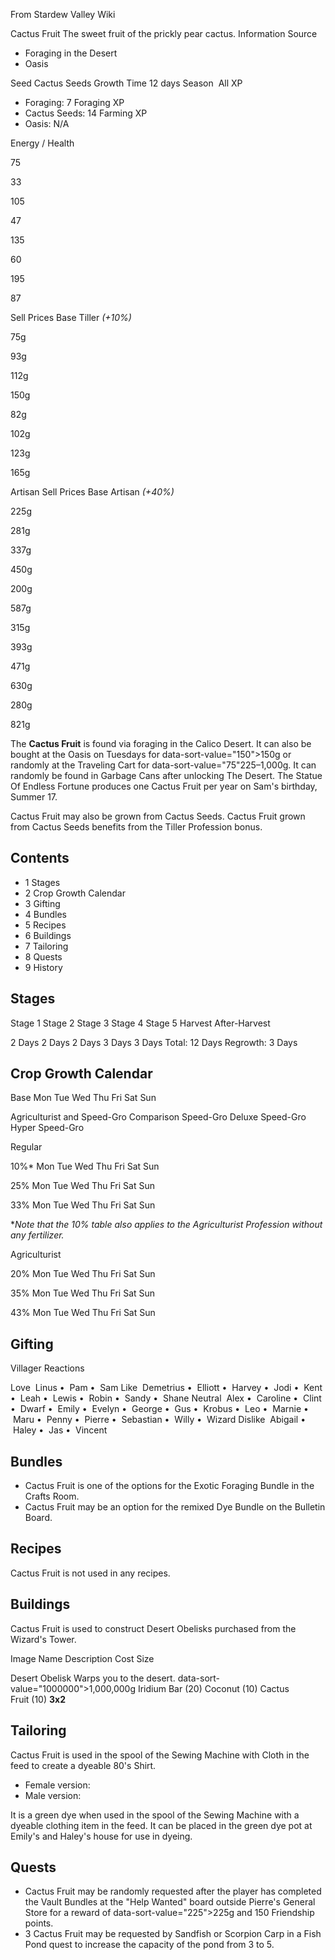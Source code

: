 From Stardew Valley Wiki

Cactus Fruit The sweet fruit of the prickly pear cactus. Information Source

- Foraging in the Desert
- Oasis

Seed Cactus Seeds Growth Time 12 days Season  All XP

- Foraging: 7 Foraging XP
- Cactus Seeds: 14 Farming XP
- Oasis: N/A

Energy / Health

75

33

105

47

135

60

195

87

Sell Prices Base Tiller *(+10%)*

75g

93g

112g

150g

82g

102g

123g

165g

Artisan Sell Prices Base Artisan *(+40%)*

225g

281g

337g

450g

200g

587g

315g

393g

471g

630g

280g

821g

The **Cactus Fruit** is found via foraging in the Calico Desert. It can also be bought at the Oasis on Tuesdays for data-sort-value="150"&gt;150g or randomly at the Traveling Cart for data-sort-value="75"225–1,000g. It can randomly be found in Garbage Cans after unlocking The Desert. The Statue Of Endless Fortune produces one Cactus Fruit per year on Sam's birthday, Summer 17.

Cactus Fruit may also be grown from Cactus Seeds. Cactus Fruit grown from Cactus Seeds benefits from the Tiller Profession bonus.

## Contents

- 1 Stages
- 2 Crop Growth Calendar
- 3 Gifting
- 4 Bundles
- 5 Recipes
- 6 Buildings
- 7 Tailoring
- 8 Quests
- 9 History

## Stages

Stage 1 Stage 2 Stage 3 Stage 4 Stage 5 Harvest After-Harvest

2 Days 2 Days 2 Days 3 Days 3 Days Total: 12 Days Regrowth: 3 Days

## Crop Growth Calendar

Base Mon Tue Wed Thu Fri Sat Sun

Agriculturist and Speed-Gro Comparison Speed-Gro Deluxe Speed-Gro Hyper Speed-Gro

Regular

10%* Mon Tue Wed Thu Fri Sat Sun

25% Mon Tue Wed Thu Fri Sat Sun

33% Mon Tue Wed Thu Fri Sat Sun

\**Note that the 10% table also applies to the Agriculturist Profession without any fertilizer.*

Agriculturist

20% Mon Tue Wed Thu Fri Sat Sun

35% Mon Tue Wed Thu Fri Sat Sun

43% Mon Tue Wed Thu Fri Sat Sun

## Gifting

Villager Reactions

Love  Linus •  Pam •  Sam Like  Demetrius •  Elliott •  Harvey •  Jodi •  Kent •  Leah •  Lewis •  Robin •  Sandy •  Shane Neutral  Alex •  Caroline •  Clint •  Dwarf •  Emily •  Evelyn •  George •  Gus •  Krobus •  Leo •  Marnie •  Maru •  Penny •  Pierre •  Sebastian •  Willy •  Wizard Dislike  Abigail •  Haley •  Jas •  Vincent

## Bundles

- Cactus Fruit is one of the options for the Exotic Foraging Bundle in the Crafts Room.
- Cactus Fruit may be an option for the remixed Dye Bundle on the Bulletin Board.

## Recipes

Cactus Fruit is not used in any recipes.

## Buildings

Cactus Fruit is used to construct Desert Obelisks purchased from the Wizard's Tower.

Image Name Description Cost Size

Desert Obelisk Warps you to the desert. data-sort-value="1000000"&gt;1,000,000g Iridium Bar (20) Coconut (10) Cactus Fruit (10) **3x2**

## Tailoring

Cactus Fruit is used in the spool of the Sewing Machine with Cloth in the feed to create a dyeable 80's Shirt.

- Female version:
- Male version:

It is a green dye when used in the spool of the Sewing Machine with a dyeable clothing item in the feed. It can be placed in the green dye pot at Emily's and Haley's house for use in dyeing.

## Quests

- Cactus Fruit may be randomly requested after the player has completed the Vault Bundles at the "Help Wanted" board outside Pierre's General Store for a reward of data-sort-value="225"&gt;225g and 150 Friendship points.
- 3 Cactus Fruit may be requested by Sandfish or Scorpion Carp in a Fish Pond quest to increase the capacity of the pond from 3 to 5.
